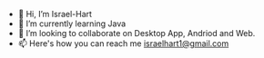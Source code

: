 - 👋 Hi, I’m Israel-Hart
- 🌱 I’m currently learning Java
- 💞️ I’m looking to collaborate on Desktop App, Andriod and Web.
- 📫 Here's how you can reach me israelhart1@gmail.com
<!---
Israel-Hart/Israel-Hart is a ✨ special ✨ repository because its `README.md` (this file) appears on your GitHub profile.
You can click the Preview link to take a look at your changes.
--->
